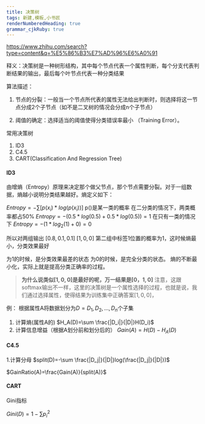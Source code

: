 ```yaml
---
title: 决策树
tags: 新建,模板,小书匠
renderNumberedHeading: true
grammar_cjkRuby: true
---
```


https://www.zhihu.com/search?type=content&q=%E5%86%B3%E7%AD%96%E6%A0%91

释义：决策树是一种树形结构，其中每个节点代表一个属性判断，每个分支代表判断结果的输出，最后每个叶节点代表一种分类结果


算法描述：
1. 节点的分裂：一般当一个节点所代表的属性无法给出判断时，则选择将这一节点分成2个子节点（如不是二叉树的情况会分成n个子节点）

2. 阈值的确定：选择适当的阈值使得分类错误率最小 （Training Error）。

常用决策树
1. ID3
2. C4.5
3. CART(Classification And Regression Tree)

#### ID3
由增熵（Entropy）原理来决定那个做父节点，那个节点需要分裂。对于一组数据，熵越小说明分类结果越好。熵定义如下：

$Entropy=-\sum[p(x_i)*log(p(x_i))]$
p()是某一类的概率
在二分类的情况下，两类概率都占50%
$Entropy=-(0.5*log(0.5)+0.5*log(0.5))=1$
在只有一类的情况下
$Entropy=-(1*log_2(1)+0)=0$

所以对两组输出
$[0.8,0.1,0.1]$
$[1,0,0]$
第二组中标签1位置的概率为1，这时候熵最小，分类效果最好

为1的时候，是分类效果最差的状态
为0的时候，是完全分类的状态。
熵的不断最小化，实际上就是提高分类正确率的过程。

>**为什么说类似$[1,0,0]$是最好的呢，万一结果是$[0，1,0]$**
注意，这跟softmax输出不一样，这里的决策树是一个属性选择的过程，也就是说，我们通过选择属性，使得结果为训练集中正确答案$[1,0,0]$，

例：
根据属性A将数据划分为$D={D_1,D_2,...,D_n}$个子集
1. 计算熵(属性A的)
$H_A(D)=\sum \frac{|D_i|}{|D|}H(D_i)$
2. 计算信息增益（根据A划分前和划分后的）
$Gain(A)=H(D)-H_A(D)$
#### C4.5
1.计算分母
$split(D)=-\sum \frac{|D_j|}{|D|}log(\frac{|D_j|}{|D|})$

$GainRatio(A)=\frac{Gain(A)}{split(A)}$



#### CART

Gini指标

$Gini(D)=1-\sum p_i^2$